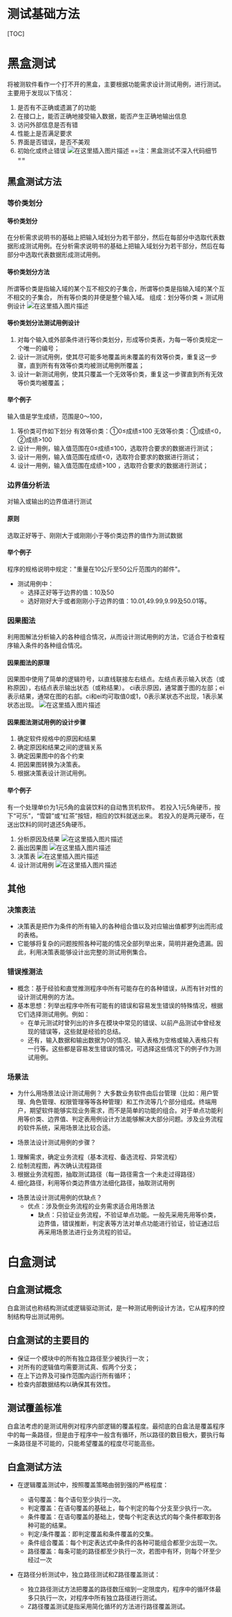 # 测试基础方法

[TOC]

# 黑盒测试
将被测软件看作一个打不开的黑盒，主要根据功能需求设计测试用例，进行测试。
主要用于发现以下情况：
1. 是否有不正确或遗漏了的功能
2. 在接口上，能否正确地接受输入数据，能否产生正确地输出信息
3. 访问外部信息是否有错
4. 性能上是否满足要求
5. 界面是否错误，是否不美观
6. 初始化或终止错误
  ![在这里插入图片描述](https://img-blog.csdnimg.cn/20190308125659883.png?x-oss-process=image/watermark,type_ZmFuZ3poZW5naGVpdGk,shadow_10,text_aHR0cHM6Ly9ibG9nLmNzZG4ubmV0L1p5aE1lbW9yeQ==,size_16,color_FFFFFF,t_70)
  ==注：黑盒测试不深入代码细节==

## 黑盒测试方法
### 等价类划分
#### 等价类划分
在分析需求说明书的基础上把输入域划分为若干部分，然后在每部分中选取代表数据形成测试用例。在分析需求说明书的基础上把输入域划分为若干部分，然后在每部分中选取代表数据形成测试用例。

#### 等价类划分方法
所谓等价类是指输入域的某个互不相交的子集合，所谓等价类是指输入域的某个互不相交的子集合，
所有等价类的并便是整个输入域。
组成：划分等价类 + 测试用例设计
![在这里插入图片描述](https://img-blog.csdnimg.cn/20190308142117681.png?x-oss-process=image/watermark,type_ZmFuZ3poZW5naGVpdGk,shadow_10,text_aHR0cHM6Ly9ibG9nLmNzZG4ubmV0L1p5aE1lbW9yeQ==,size_16,color_FFFFFF,t_70)
#### 等价类划分法测试用例设计
1. 对每个输入或外部条件进行等价类划分，形成等价类表，为每一等价类规定一个唯一的编号；
2. 设计一测试用例，使其尽可能多地覆盖尚未覆盖的有效等价类，重复这一步骤，直到所有有效等价类均被测试用例所覆盖；
3. 设计一新测试用例，使其只覆盖一个无效等价类，重复这一步骤直到所有无效等价类均被覆盖；
#### 举个例子
输入值是学生成绩，范围是0～100，
1. 等价类可作如下划分
     有效等价类：①0≤成绩≤100
     无效等价类：①成绩<0，②成绩>100
2. 设计一用例，输入值范围在0≤成绩≤100，选取符合要求的数据进行测试；
3. 设计一用例，输入值范围在成绩<0，选取符合要求的数据进行测试；
4. 设计一用例，输入值范围在成绩>100 ，选取符合要求的数据进行测试；

### 边界值分析法
对输入或输出的边界值进行测试

#### 原则
选取正好等于、刚刚大于或刚刚小于等价类边界的值作为测试数据

#### 举个例子
程序的规格说明中规定："重量在10公斤至50公斤范围内的邮件"。

- 测试用例中：
  * 选择正好等于边界的值：10及50
  * 选好刚好大于或者刚刚小于边界的值：10.01,49.99,9.99及50.01等。

### 因果图法
利用图解法分析输入的各种组合情况，从而设计测试用例的方法，它适合于检查程序输入条件的各种组合情况。

#### 因果图法的原理
因果图中使用了简单的逻辑符号，以直线联接左右结点。左结点表示输入状态（或称原因），右结点表示输出状态（或称结果）。 
ci表示原因，通常置于图的左部；ei表示结果，通常在图的右部。ci和ei均可取值0或1，0表示某状态不出现，1表示某状态出现。
![在这里插入图片描述](https://img-blog.csdnimg.cn/20190308142752646.png?x-oss-process=image/watermark,type_ZmFuZ3poZW5naGVpdGk,shadow_10,text_aHR0cHM6Ly9ibG9nLmNzZG4ubmV0L1p5aE1lbW9yeQ==,size_16,color_FFFFFF,t_70)
#### 因果图法测试用例的设计步骤
1. 确定软件规格中的原因和结果
2. 确定原因和结果之间的逻辑关系
3. 确定因果图中的各个约束
4. 把因果图转换为决策表。
5. 根据决策表设计测试用例。

#### 举个例子
有一个处理单价为1元5角的盒装饮料的自动售货机软件。
若投入1元5角硬币，按下“可乐”，“雪碧”或“红茶”按钮，相应的饮料就送出来。
若投入的是两元硬币，在送出饮料的同时退还5角硬币。

1. 分析原因及结果
  ![在这里插入图片描述](https://img-blog.csdnimg.cn/20190308143000107.png?x-oss-process=image/watermark,type_ZmFuZ3poZW5naGVpdGk,shadow_10,text_aHR0cHM6Ly9ibG9nLmNzZG4ubmV0L1p5aE1lbW9yeQ==,size_16,color_FFFFFF,t_70)
2. 画出因果图
  ![在这里插入图片描述](https://img-blog.csdnimg.cn/20190308143031775.png?x-oss-process=image/watermark,type_ZmFuZ3poZW5naGVpdGk,shadow_10,text_aHR0cHM6Ly9ibG9nLmNzZG4ubmV0L1p5aE1lbW9yeQ==,size_16,color_FFFFFF,t_70)
3. 决策表
  ![在这里插入图片描述](https://img-blog.csdnimg.cn/20190308143052877.png?x-oss-process=image/watermark,type_ZmFuZ3poZW5naGVpdGk,shadow_10,text_aHR0cHM6Ly9ibG9nLmNzZG4ubmV0L1p5aE1lbW9yeQ==,size_16,color_FFFFFF,t_70)
4. 设计测试用例
  ![在这里插入图片描述](https://img-blog.csdnimg.cn/20190308143108772.png?x-oss-process=image/watermark,type_ZmFuZ3poZW5naGVpdGk,shadow_10,text_aHR0cHM6Ly9ibG9nLmNzZG4ubmV0L1p5aE1lbW9yeQ==,size_16,color_FFFFFF,t_70)
## 其他
### 决策表法
- 决策表是把作为条件的所有输入的各种组合值以及对应输出值都罗列出而形成的表格。
 - 它能够将复杂的问题按照各种可能的情况全部列举出来，简明并避免遗漏。因此，利用决策表能够设计出完整的测试用例集合。

### 错误推测法
- 概念：基于经验和直觉推测程序中所有可能存在的各种错误，从而有针对性的设计测试用例的方法。
- 基本思想：列举出程序中所有可能有的错误和容易发生错误的特殊情况，根据它们选择测试用例。例如：
  - 在单元测试时曾列出的许多在模块中常见的错误、以前产品测试中曾经发现的错误等，这些就是经验的总结。
  - 还有，输入数据和输出数据为0的情况、输入表格为空格或输入表格只有一行等。这些都是容易发生错误的情况，可选择这些情况下的例子作为测试用例。

### 场景法
- 为什么用场景法设计测试用例？
  大多数业务软件由后台管理（比如：用户管理、角色管理、权限管理等等各种管理）和工作流等几个部分组成。终端用户，期望软件能够实现业务需求，而不是简单的功能的组合。对于单点功能利用等价类、边界值、判定表用例设计方法能够解决大部分问题。涉及业务流程的软件系统，采用场景法比较合适。

- 场景法设计测试用例的步骤？
1. 理解需求，确定业务流程（基本流程、备选流程、异常流程）
2. 绘制流程图，再次确认流程路径
3. 根据业务流程图，抽取测试路径（每一路径需含一个未走过得路径）
4. 细化路径，利用等价类边界值方法细化路径，抽取测试用例

- 场景法设计测试用例的优缺点？
  - 优点：涉及倒业务流程的业务需求适合用场景法
    - 缺点：只验证业务流程，不验证单点功能。一般先采用先用等价类，边界值，错误推断，判定表等方法对单点功能进行验证，验证通过后再采用场景法进行业务流程的验证。

# 白盒测试
## 白盒测试概念
白盒测试也称结构测试或逻辑驱动测试，是一种测试用例设计方法，它从程序的控制结构导出测试用例。

## 白盒测试的主要目的
- 保证一个模块中的所有独立路径至少被执行一次；
 - 对所有的逻辑值均需要测试真、假两个分支；
 - 在上下边界及可操作范围内运行所有循环；
 - 检查内部数据结构以确保其有效性。

## 测试覆盖标准
白盒法考虑的是测试用例对程序内部逻辑的覆盖程度。最彻底的白盒法是覆盖程序中的每一条路径，但是由于程序中一般含有循环，所以路径的数目极大，要执行每一条路径是不可能的，只能希望覆盖的程度尽可能高些。

## 白盒测试方法
- 在逻辑覆盖测试中，按照覆盖策略由弱到强的严格程度：
  - 语句覆盖：每个语句至少执行一次。
  - 判定覆盖：在语句覆盖的基础上，每个判定的每个分支至少执行一次。
  - 条件覆盖：在语句覆盖的基础上，使每个判定表达式的每个条件都取到各种可能的结果。
  - 判定/条件覆盖：即判定覆盖和条件覆盖的交集。
  - 条件组合覆盖：每个判定表达式中条件的各种可能组合都至少出现一次。
  - 路径覆盖：每条可能的路径都至少执行一次，若图中有环，则每个环至少经过一次

- 在路径分析测试中，独立路径测试和Z路径覆盖测试：
  - 独立路径测试方法把覆盖的路径数压缩到一定限度内，程序中的循环体最多只执行一次，对程序中所有独立路径进行测试。
  - Z路径覆盖测试是指采用简化循环的方法进行路径覆盖测试。